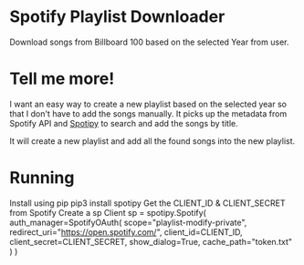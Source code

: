 # Spotify Playlist Downloader

Download songs from Billboard 100 based on the selected Year from user.

# Tell me more!

I want an easy way to create a new playlist based on the selected year so that I don't have to add the songs manually. It picks up the metadata from Spotify API and [Spotipy](https://spotipy.readthedocs.io/en/2.22.1/) to search and add the songs by title.

It will create a new playlist and add all the found songs into the new playlist.

# Running

Install using pip
  pip3 install spotipy
Get the CLIENT_ID & CLIENT_SECRET from Spotify
  Create a sp Client
  sp = spotipy.Spotify(
  auth_manager=SpotifyOAuth(
  scope="playlist-modify-private",
  redirect_uri="https://open.spotify.com/",
  client_id=CLIENT_ID,
  client_secret=CLIENT_SECRET,
  show_dialog=True,
  cache_path="token.txt"
  )
  )
